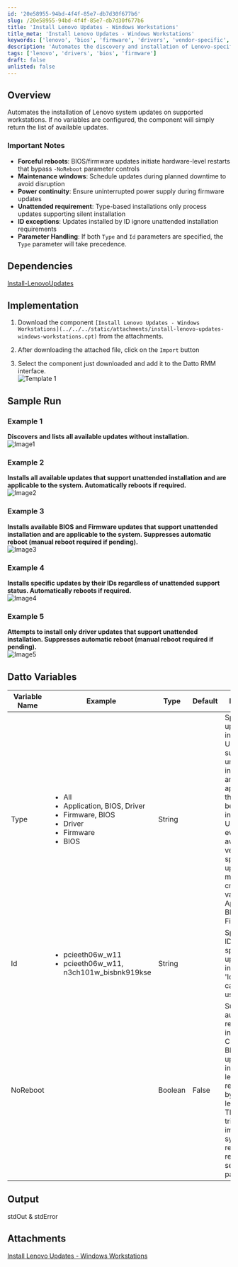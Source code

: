 ```yaml
---
id: '20e58955-94bd-4f4f-85e7-db7d30f677b6'
slug: /20e58955-94bd-4f4f-85e7-db7d30f677b6
title: 'Install Lenovo Updates - Windows Workstations'
title_meta: 'Install Lenovo Updates - Windows Workstations'
keywords: ['lenovo', 'bios', 'firmware', 'drivers', 'vendor-specific', 'driver-updates', 'lenovo-workstations']
description: 'Automates the discovery and installation of Lenovo-specific updates (BIOS, drivers, firmware, applications) on supported workstations.'
tags: ['lenovo', 'drivers', 'bios', 'firmware']
draft: false
unlisted: false
---
```


## Overview

Automates the installation of Lenovo system updates on supported workstations. If no variables are configured, the component will simply return the list of available updates.

### Important Notes

- **Forceful reboots**: BIOS/firmware updates initiate hardware-level restarts that bypass `-NoReboot` parameter controls
- **Maintenance windows**: Schedule updates during planned downtime to avoid disruption
- **Power continuity**: Ensure uninterrupted power supply during firmware updates
- **Unattended requirement**: Type-based installations only process updates supporting silent installation
- **ID exceptions**: Updates installed by ID ignore unattended installation requirements
- **Parameter Handling**: If both `Type` and `Id` parameters are specified, the `Type` parameter will take precedence.

## Dependencies

[Install-LenovoUpdates](/docs/3640e534-d089-4304-89ba-68d3bc113978)

## Implementation  

1. Download the component `[Install Lenovo Updates - Windows Workstations](../../../static/attachments/install-lenovo-updates-windows-workstations.cpt)` from the attachments.

2. After downloading the attached file, click on the `Import` button
3. Select the component just downloaded and add it to the Datto RMM interface.  
![Template 1](../../../static/img/docs/cad55427-9b06-47c0-b675-6b2fb974c1c4/template1.webp)  

## Sample Run

### Example 1

**Discovers and lists all available updates without installation.**  
![Image1](../../../static/img/docs/20e58955-94bd-4f4f-85e7-db7d30f677b6/image1.webp)

### Example 2

**Installs all available updates that support unattended installation and are applicable to the system. Automatically reboots if required.**  
![Image2](../../../static/img/docs/20e58955-94bd-4f4f-85e7-db7d30f677b6/image2.webp)

### Example 3

**Installs available BIOS and Firmware updates that support unattended installation and are applicable to the system. Suppresses automatic reboot (manual reboot required if pending).**  
![Image3](../../../static/img/docs/20e58955-94bd-4f4f-85e7-db7d30f677b6/image3.webp)

### Example 4

**Installs specific updates by their IDs regardless of unattended support status. Automatically reboots if required.**  
![Image4](../../../static/img/docs/20e58955-94bd-4f4f-85e7-db7d30f677b6/image4.webp)

### Example 5

**Attempts to install only driver updates that support unattended installation. Suppresses automatic reboot (manual reboot required if pending).**  
![Image5](../../../static/img/docs/20e58955-94bd-4f4f-85e7-db7d30f677b6/image5.webp)

## Datto Variables

| Variable Name | Example | Type | Default | Description |
| ------------- | ------- | ---- | ------- | ----------- |
| Type | <ul><li>All</li><li>Application, BIOS, Driver</li><li>Firmware, BIOS</li><li>Driver</li><li>Firmware</li><li>BIOS</li></ul> | String | | Specifies the update type to install. Updates must support unattended installation and be applicable to the system to be eligible for installation. Use 'All' for every available vendor-specific update that meets these criteria. Valid values: All, Application, BIOS, Driver, Firmware. | 
| Id | <ul><li>pcieeth06w_w11</li><li>pcieeth06w_w11, n3ch101w_bisbnk919kse | String | | Specifies the ID(s) of specific update(s) to install. Both 'Id' and 'Type' cannot be used together. |
| NoReboot | | Boolean | False | Suppresses automatic reboot after installation. Critical BIOS/firmware updates may initiate low-level hardware restarts that bypass OS-level controls. These can trigger immediate system reboots regardless of setting this parameter. |

## Output

stdOut & stdError

## Attachments

[Install Lenovo Updates - Windows Workstations](../../../static/attachments/install-lenovo-updates-windows-workstations.cpt)
